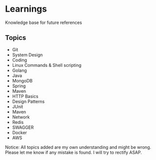 # Learnings

Knowledge base for future references

## Topics

* Git
* System Design
* Coding
* Linux Commands & Shell scripting
* Golang
* Java
* MongoDB
* Spring
* Maven
* HTTP Basics
* Design Patterns
* JUnit
* Maven
* Network
* Redis
* SWAGGER
* Docker
* AWS

Notice: All topics added are my own understanding and might be wrong. Please let me know if any mistake is found. I will try to rectify ASAP.

